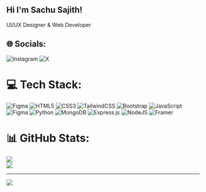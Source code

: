 ## Hi I'm Sachu Sajith!

UI/UX Designer & Web Developer


## 🌐 Socials:
![Instagram](https://img.shields.io/badge/Instagram-%23E4405F.svg?logo=Instagram&logoColor=white) ![X](https://img.shields.io/badge/X-black.svg?logo=X&logoColor=white)

# 💻 Tech Stack:
![Figma](https://img.shields.io/badge/figma-%23F24E1E.svg?style=for-the-badge&logo=figma&logoColor=white) ![HTML5](https://img.shields.io/badge/html5-%23E34F26.svg?style=for-the-badge&logo=html5&logoColor=white) ![CSS3](https://img.shields.io/badge/css3-%231572B6.svg?style=for-the-badge&logo=css3&logoColor=white) ![TailwindCSS](https://img.shields.io/badge/tailwindcss-%2338B2AC.svg?style=for-the-badge&logo=tailwind-css&logoColor=white) ![Bootstrap](https://img.shields.io/badge/bootstrap-%238511FA.svg?style=for-the-badge&logo=bootstrap&logoColor=white) ![JavaScript](https://img.shields.io/badge/javascript-%23323330.svg?style=for-the-badge&logo=javascript&logoColor=%23F7DF1E) ![Figma](https://img.shields.io/badge/figma-%23F24E1E.svg?style=for-the-badge&logo=figma&logoColor=white) ![Python](https://img.shields.io/badge/python-3670A0?style=for-the-badge&logo=python&logoColor=ffdd54) ![MongoDB](https://img.shields.io/badge/MongoDB-%234ea94b.svg?style=for-the-badge&logo=mongodb&logoColor=white) ![Express.js](https://img.shields.io/badge/express.js-%23404d59.svg?style=for-the-badge&logo=express&logoColor=%2361DAFB) ![NodeJS](https://img.shields.io/badge/node.js-6DA55F?style=for-the-badge&logo=node.js&logoColor=white) ![Framer](https://img.shields.io/badge/Framer-black?style=for-the-badge&logo=framer&logoColor=blue)
# 📊 GitHub Stats:

![](https://github-readme-streak-stats.herokuapp.com/?user=Sachu1105&theme=dark&hide_border=false)<br/>
![](https://github-readme-stats.vercel.app/api/top-langs/?username=Sachu1105&theme=dark&hide_border=false&include_all_commits=false&count_private=false&layout=compact)

---
[![](https://visitcount.itsvg.in/api?id=Sachu1105&icon=0&color=0)](https://visitcount.itsvg.in)

<!-- Proudly created with GPRM ( https://gprm.itsvg.in ) -->
